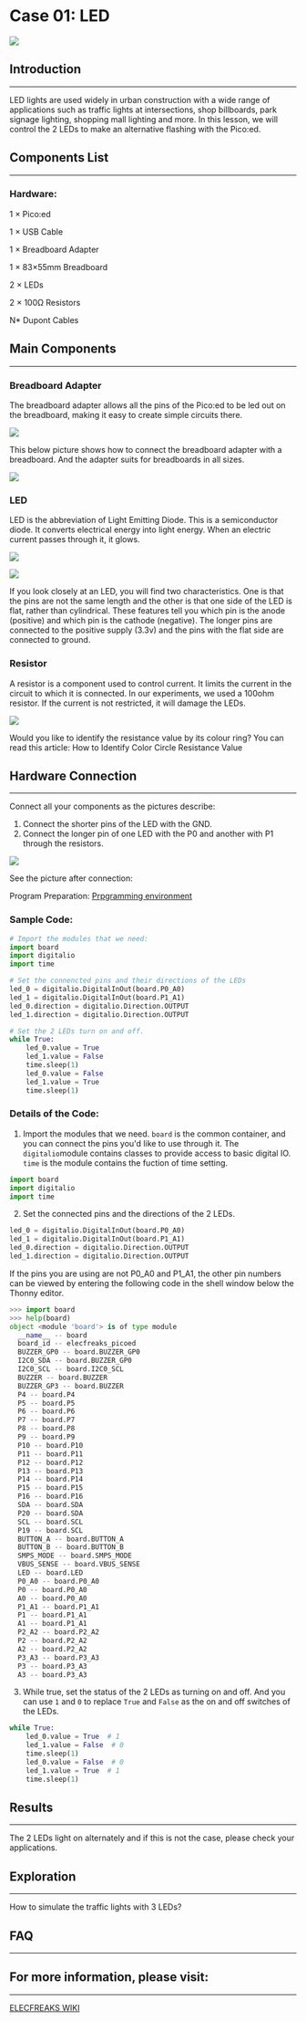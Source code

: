 # Case 01: LED

![](./images/picoed-starterkit-case01-1.png)

## Introduction 
---
LED lights are used widely in urban construction with a wide range of applications such as traffic lights at intersections, shop billboards, park signage lighting, shopping mall lighting and more. In this lesson, we will control the 2 LEDs to make an alternative flashing with the Pico:ed. 

## Components List
---
### Hardware: 

1 × Pico:ed

1 × USB Cable

1 × Breadboard Adapter 

1 × 83×55mm Breadboard

2 × LEDs

2 × 100Ω Resistors

N* Dupont Cables


## Main Components
---
### Breadboard Adapter

The breadboard adapter allows all the pins of the Pico:ed to be led out on the breadboard, making it easy to create simple circuits there.

![](./images/picoed-starterkit-case01-2.png)

This below picture shows how to connect the breadboard adapter with a breadboard. And the adapter suits for breadboards in all sizes. 

![](./images/picoed-starterkit-case01-3.png)

### LED
LED is the abbreviation of Light Emitting Diode. This is a semiconductor diode. It converts electrical energy into light energy. When an electric current passes through it, it glows.

![](./images/picoed-starterkit-case01-4.png)

![](./images/picoed-starterkit-case01-5.png)

If you look closely at an LED, you will find two characteristics. One is that the pins are not the same length and the other is that one side of the LED is flat, rather than cylindrical. These features tell you which pin is the anode (positive) and which pin is the cathode (negative). The longer pins are connected to the positive supply (3.3v) and the pins with the flat side are connected to ground.

### Resistor
A resistor is a component used to control current. It limits the current in the circuit to which it is connected. In our experiments, we used a 100ohm resistor. If the current is not restricted, it will damage the LEDs.

![](./images/picoed-starterkit-case01-6.png)

Would you like to identify the resistance value by its colour ring? You can read this article: How to Identify Color Circle Resistance Value

## Hardware Connection
---
Connect all your components as the pictures describe: 

1. Connect the shorter pins of the LED with the GND. 
2. Connect the longer pin of one LED with the P0 and another with P1 through the resistors. 

![](./images/picoed-starterkit-case01-7.png)

See the picture after connection: 

Program Preparation: [Prpgramming environment](https://www.yuque.com/elecfreaks-learn/picoed/er7nuh)

### Sample Code:

```python
# Import the modules that we need: 
import board
import digitalio
import time

# Set the connencted pins and their directions of the LEDs
led_0 = digitalio.DigitalInOut(board.P0_A0)
led_1 = digitalio.DigitalInOut(board.P1_A1)
led_0.direction = digitalio.Direction.OUTPUT
led_1.direction = digitalio.Direction.OUTPUT

# Set the 2 LEDs turn on and off. 
while True:
    led_0.value = True
    led_1.value = False
    time.sleep(1)
    led_0.value = False
    led_1.value = True
    time.sleep(1)
```


### Details of the Code: 

1. Import the modules that we need. `board` is the common container, and you can connect the pins you'd like to use through it. The `digitalio`module contains classes to provide access to basic digital IO. `time` is the module contains the fuction of time setting. 
```python
import board
import digitalio
import time
```

2. Set the connected pins and the directions of the 2 LEDs. 
```python
led_0 = digitalio.DigitalInOut(board.P0_A0)
led_1 = digitalio.DigitalInOut(board.P1_A1)
led_0.direction = digitalio.Direction.OUTPUT
led_1.direction = digitalio.Direction.OUTPUT
```
If the pins you are using are not P0_A0 and P1_A1, the other pin numbers can be viewed by entering the following code in the shell window below the Thonny editor. 
```python
>>> import board
>>> help(board)
object <module 'board'> is of type module
  __name__ -- board
  board_id -- elecfreaks_picoed
  BUZZER_GP0 -- board.BUZZER_GP0
  I2C0_SDA -- board.BUZZER_GP0
  I2C0_SCL -- board.I2C0_SCL
  BUZZER -- board.BUZZER
  BUZZER_GP3 -- board.BUZZER
  P4 -- board.P4
  P5 -- board.P5
  P6 -- board.P6
  P7 -- board.P7
  P8 -- board.P8
  P9 -- board.P9
  P10 -- board.P10
  P11 -- board.P11
  P12 -- board.P12
  P13 -- board.P13
  P14 -- board.P14
  P15 -- board.P15
  P16 -- board.P16
  SDA -- board.SDA
  P20 -- board.SDA
  SCL -- board.SCL
  P19 -- board.SCL
  BUTTON_A -- board.BUTTON_A
  BUTTON_B -- board.BUTTON_B
  SMPS_MODE -- board.SMPS_MODE
  VBUS_SENSE -- board.VBUS_SENSE
  LED -- board.LED
  P0_A0 -- board.P0_A0
  P0 -- board.P0_A0
  A0 -- board.P0_A0
  P1_A1 -- board.P1_A1
  P1 -- board.P1_A1
  A1 -- board.P1_A1
  P2_A2 -- board.P2_A2
  P2 -- board.P2_A2
  A2 -- board.P2_A2
  P3_A3 -- board.P3_A3
  P3 -- board.P3_A3
  A3 -- board.P3_A3
```

3. While true, set the status of the 2 LEDs as turning on and off. And you can use `1` and `0`  to replace `True` and `False` as the on and off switches of the LEDs.
```python
while True:
    led_0.value = True  # 1
    led_1.value = False  # 0
    time.sleep(1)
    led_0.value = False  # 0
    led_1.value = True  # 1
    time.sleep(1)
```
## Results
---
The 2 LEDs light on alternately and if this is not the case, please check your applications. 

## Exploration
---
How to simulate the traffic lights with 3 LEDs? 

## FAQ
---
## For more information, please visit: 
---
[ELECFREAKS WIKI](https://www.elecfreaks.com/learn-en/)
